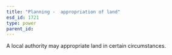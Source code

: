 ```yaml
---
title: "Planning -  appropriation of land"
esd_id: 1721
type: power
parent_id:  
---
```


A local authority may appropriate land in certain circumstances.

